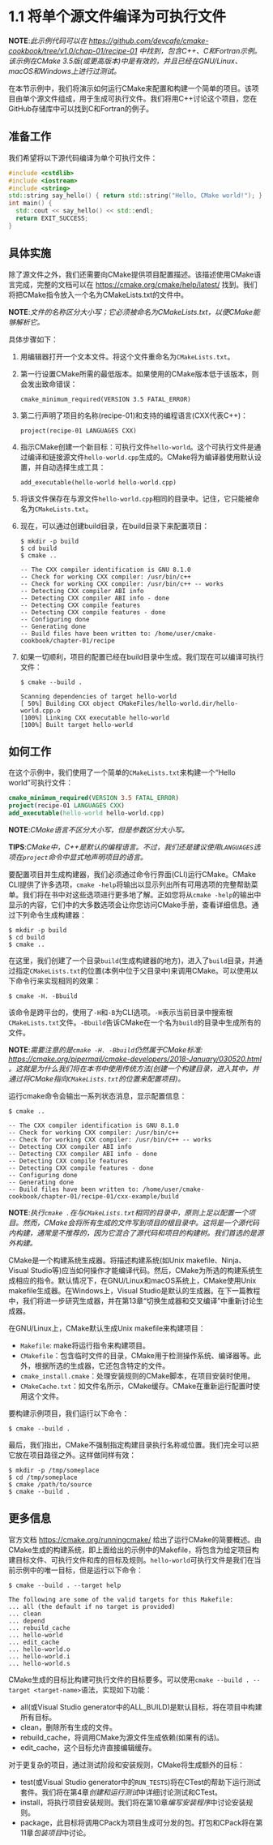 # 1.1 将单个源文件编译为可执行文件

**NOTE**:*此示例代码可以在 https://github.com/devcafe/cmake-cookbook/tree/v1.0/chap-01/recipe-01 中找到，包含C++、C和Fortran示例。该示例在CMake 3.5版(或更高版本)中是有效的，并且已经在GNU/Linux、macOS和Windows上进行过测试。*

在本节示例中，我们将演示如何运行CMake来配置和构建一个简单的项目。该项目由单个源文件组成，用于生成可执行文件。我们将用C++讨论这个项目，您在GitHub存储库中可以找到C和Fortran的例子。

## 准备工作

我们希望将以下源代码编译为单个可执行文件：

```c++
#include <cstdlib>
#include <iostream>
#include <string>
std::string say_hello() { return std::string("Hello, CMake world!"); }
int main() {
  std::cout << say_hello() << std::endl;
  return EXIT_SUCCESS;
}
```

## 具体实施

除了源文件之外，我们还需要向CMake提供项目配置描述。该描述使用CMake语言完成，完整的文档可以在 https://cmake.org/cmake/help/latest/ 找到。我们将把CMake指令放入一个名为CMakeLists.txt的文件中。

**NOTE**:*文件的名称区分大小写；它必须被命名为CMakeLists.txt，以便CMake能够解析它。*

具体步骤如下：

1. 用编辑器打开一个文本文件。将这个文件重命名为`CMakeLists.txt`。

2. 第一行设置CMake所需的最低版本。如果使用的CMake版本低于该版本，则会发出致命错误：

   `cmake_minimum_required(VERSION 3.5 FATAL_ERROR)`

3. 第二行声明了项目的名称(recipe-01)和支持的编程语言(CXX代表C++)：

   `project(recipe-01 LANGUAGES CXX)`

4. 指示CMake创建一个新目标：可执行文件`hello-world`。这个可执行文件是通过编译和链接源文件`hello-world.cpp`生成的。CMake将为编译器使用默认设置，并自动选择生成工具：

   `add_executable(hello-world hello-world.cpp)`

5. 将该文件保存在与源文件`hello-world.cpp`相同的目录中。记住，它只能被命名为`CMakeLists.txt`。

6. 现在，可以通过创建build目录，在build目录下来配置项目：

   ```shell
   $ mkdir -p build
   $ cd build
   $ cmake ..
   
   -- The CXX compiler identification is GNU 8.1.0
   -- Check for working CXX compiler: /usr/bin/c++
   -- Check for working CXX compiler: /usr/bin/c++ -- works
   -- Detecting CXX compiler ABI info
   -- Detecting CXX compiler ABI info - done
   -- Detecting CXX compile features
   -- Detecting CXX compile features - done
   -- Configuring done
   -- Generating done
   -- Build files have been written to: /home/user/cmake-cookbook/chapter-01/recipe
   ```

7. 如果一切顺利，项目的配置已经在build目录中生成。我们现在可以编译可执行文件：

   ```shell
   $ cmake --build .
   
   Scanning dependencies of target hello-world
   [ 50%] Building CXX object CMakeFiles/hello-world.dir/hello-world.cpp.o
   [100%] Linking CXX executable hello-world
   [100%] Built target hello-world
   ```

## 如何工作

在这个示例中，我们使用了一个简单的`CMakeLists.txt`来构建一个“Hello world”可执行文件：

```cmake
cmake_minimum_required(VERSION 3.5 FATAL_ERROR)
project(recipe-01 LANGUAGES CXX)
add_executable(hello-world hello-world.cpp)
```

**NOTE**:*CMake语言不区分大小写，但是参数区分大小写。*

**TIPS**:*CMake中，C++是默认的编程语言。不过，我们还是建议使用`LANGUAGES`选项在`project`命令中显式地声明项目的语言。*

要配置项目并生成构建器，我们必须通过命令行界面(CLI)运行CMake。CMake CLI提供了许多选项，`cmake -help`将输出以显示列出所有可用选项的完整帮助菜单。我们将在书中对这些选项进行更多地了解。正如您将从`cmake -help`的输出中显示的内容，它们中的大多数选项会让你您访问CMake手册，查看详细信息。通过下列命令生成构建器：

```shell
$ mkdir -p build
$ cd build
$ cmake ..
```

在这里，我们创建了一个目录`build`(生成构建器的地方)，进入了`build`目录，并通过指定`CMakeLists.txt`的位置(本例中位于父目录中)来调用CMake。可以使用以下命令行来实现相同的效果：

```shell
$ cmake -H. -Bbuild
```

该命令是跨平台的，使用了`-H`和`-B`为CLI选项。`-H`表示当前目录中搜索根`CMakeLists.txt`文件。`-Bbuild`告诉CMake在一个名为`build`的目录中生成所有的文件。

**NOTE**:*需要注意的是`cmake -H. -Bbuild`仍然属于CMake标准: https://cmake.org/pipermail/cmake-developers/2018-January/030520.html 。这就是为什么我们将在本书中使用传统方法(创建一个构建目录，进入其中，并通过将CMake指向`CMakeLists.txt`的位置来配置项目)。*

运行cmake命令会输出一系列状态消息，显示配置信息：

```shell
$ cmake ..

-- The CXX compiler identification is GNU 8.1.0
-- Check for working CXX compiler: /usr/bin/c++
-- Check for working CXX compiler: /usr/bin/c++ -- works
-- Detecting CXX compiler ABI info
-- Detecting CXX compiler ABI info - done
-- Detecting CXX compile features
-- Detecting CXX compile features - done
-- Configuring done
-- Generating done
-- Build files have been written to: /home/user/cmake-cookbook/chapter-01/recipe-01/cxx-example/build
```

**NOTE**:*执行`cmake .`在与`CMakeLists.txt`相同的目录中，原则上足以配置一个项目。然而，CMake会将所有生成的文件写到项目的根目录中。这将是一个源代码内构建，通常是不推荐的，因为它混合了源代码和项目的构建树。我们首选的是源外构建。*

CMake是一个构建系统生成器。将描述构建系统(如Unix makefile、Ninja、Visual Studio等)应当如何操作才能编译代码。然后，CMake为所选的构建系统生成相应的指令。默认情况下，在GNU/Linux和macOS系统上，CMake使用Unix makefile生成器。在Windows上，Visual Studio是默认的生成器。在下一篇教程中，我们将进一步研究生成器，并在第13章“切换生成器和交叉编译”中重新讨论生成器。

在GNU/Linux上，CMake默认生成Unix makefile来构建项目：

* `Makefile`: make将运行指令来构建项目。
* `CMakefile`：包含临时文件的目录，CMake用于检测操作系统、编译器等。此外，根据所选的生成器，它还包含特定的文件。
* `cmake_install.cmake`：处理安装规则的CMake脚本，在项目安装时使用。
* `CMakeCache.txt`：如文件名所示，CMake缓存。CMake在重新运行配置时使用这个文件。

要构建示例项目，我们运行以下命令：

```shell
$ cmake --build .
```

最后，我们指出，CMake不强制指定构建目录执行名称或位置。我们完全可以把它放在项目路径之外。这样做同样有效：

```shell
$ mkdir -p /tmp/someplace
$ cd /tmp/someplace
$ cmake /path/to/source
$ cmake --build .
```

## 更多信息

官方文档 https://cmake.org/runningcmake/ 给出了运行CMake的简要概述。由CMake生成的构建系统，即上面给出的示例中的Makefile，将包含为给定项目构建目标文件、可执行文件和库的目标及规则。`hello-world`可执行文件是我们在当前示例中的唯一目标，但是运行以下命令：

```shell
$ cmake --build . --target help

The following are some of the valid targets for this Makefile:
... all (the default if no target is provided)
... clean
... depend
... rebuild_cache
... hello-world
... edit_cache
... hello-world.o
... hello-world.i
... hello-world.s
```

CMake生成的目标比构建可执行文件的目标要多。可以使用`cmake --build . --target <target-name>`语法，实现如下功能：

* all(或Visual Studio generator中的ALL_BUILD)是默认目标，将在项目中构建所有目标。
* clean，删除所有生成的文件。
* rebuild_cache，将调用CMake为源文件生成依赖(如果有的话)。
* edit_cache，这个目标允许直接编辑缓存。

对于更复杂的项目，通过测试阶段和安装规则，CMake将生成额外的目标：

* test(或Visual Studio generator中的`RUN_TESTS`)将在CTest的帮助下运行测试套件。我们将在第4章*创建和运行测试*中详细讨论测试和CTest。
* install，将执行项目安装规则。我们将在第10章*编写安装程序*中讨论安装规则。
* package，此目标将调用CPack为项目生成可分发的包。打包和CPack将在第11章*包装项目*中讨论。

